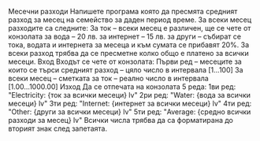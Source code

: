 Месечни разходи
Напишете програма която да пресмята средният разход за месец на семейство за даден период време. За всеки месец разходите са следните:
За ток – всеки месец е различен, ще се чете от конзолата
за вода – 20 лв.
за интернет – 15 лв.
за други – събират се тока, водата и интернета за месеца и към сумата се прибавят 20%.
За всеки разход трябва да се пресметне колко общо е платено за всички месеци.
Вход
Входът се чете от конзолата:
Първи ред – месеците за които се търси средният разход – цяло число в интервала [1...100]
За всеки месец – сметката за ток – реално число в интервала [1.00...1000.00]
Изход
Да се отпечата на конзолата 5 реда:
1ви ред: "Electricity: {ток за всички месеци} lv"
2ри ред: "Water: {вода за всички месеци} lv"
3ти ред: "Internet: {интернет за всички месеци} lv"
4ти ред: "Other: {други за всички месеци} lv"
5ти ред: "Average: {средно всички разходи за месец} lv"
Всички числа трябва да са форматирана до вторият знак след запетаята.
